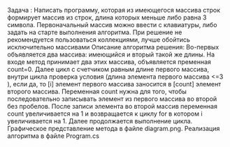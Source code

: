 Задача :
Написать программу, которая из имеющегося массива строк формирует массив из строк, длина которых меньше либо равна 3 символа. Первоначальный массив можно ввести с клавиатуры, либо задать на старте выполнения алгоритма. При решение не рекомендуется пользоваться коллекциями, лучше обойтись исключительно массивами
Описание алгоритма решения:
Во-первых объявляется два массива: имеющийся и вторый такой же длины. 
На входе метод принимает два этих массива, объявляется пременная count=0. Далее цикл с счетчиком равным длине первого массива, внутри цикла проверка условия (длина элемента первого массива <=3 ), если да, то [i] элемент первого массива заносится в [count] элемент второго массива. Переменная count нужна для того, чтобы последовательно записывать элемент из первого массива во второй без пробелов. После записи элемента во второй массив переменная count увеличивается  на 1 и возвращается к циклу for в котором i увеличивается на 1. Далее продолжается выполнение цикла.
Графическое представление метода в файле diagram.png.
Реализация алгоритма в файле Program.cs